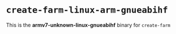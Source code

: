 # `create-farm-linux-arm-gnueabihf`

This is the **armv7-unknown-linux-gnueabihf** binary for `create-farm`
